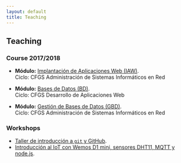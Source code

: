```yaml
---
layout: default
title: Teaching
---
```


## Teaching

### Course 2017/2018

  * **Módulo:** [Implantación de Aplicaciones Web (IAW)][1].  
    Ciclo: CFGS Administración de Sistemas Informáticos en Red

  * **Módulo:** [Bases de Datos (BD)][2].  
    Ciclo: CFGS Desarrollo de Aplicaciones Web

  * **Módulo:** [Gestión de Bases de Datos (GBD)][2].  
    Ciclo: CFGS Administración de Sistemas Informáticos en Red  

### Workshops

  * [Taller de introducción a `git` y GitHub][3].  
  * [Introducción al IoT con Wemos D1 mini, sensores DHT11, MQTT y node.js][4].

[1]: http://josejuansanchez.org/IAW/ 
[2]: http://josejuansanchez.org/BD/
[3]: https://github.com/josejuansanchez/taller-git-github
[4]: https://github.com/josejuansanchez/iot-demo
